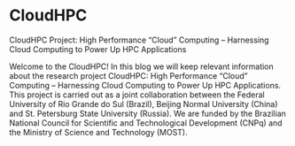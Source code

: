 # CloudHPC

CloudHPC Project: High Performance “Cloud” Computing – Harnessing Cloud Computing to Power Up HPC Applications


Welcome to the CloudHPC! In this blog we will keep relevant information about the research project CloudHPC: High Performance “Cloud” Computing – Harnessing Cloud Computing to Power Up HPC Applications. This project is carried out as a joint collaboration between the Federal University of Rio Grande do Sul (Brazil), Beijing Normal University (China) and St. Petersburg State University (Russia). We are funded by the Brazilian National Council for Scientific and Technological Development (CNPq) and the Ministry of Science and Technology (MOST).

